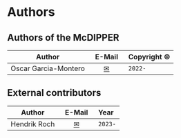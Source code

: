 # Authors

## Authors of the McDIPPER

Author  |  &ensp;E-Mail&ensp; | Copyright © 
 :----:  |  :----: | :--------- 
 Oscar Garcia-Montero  |  [✉](mailto:garcia@physik.uni-bielefeld.de) | `2022-`

## External contributors

Author  |  &ensp;E-Mail&ensp; | Year
 :----:  |  :----: | :--------- 
 Hendrik Roch | [✉](mailto:roch@fias.uni-frankfurt.de) | `2023-`
